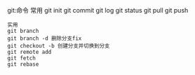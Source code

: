 git:命令 
	常用 
	git init
	git commit 
	git log 
	git status 
	git pull
	git push

	实用
	git branch
	git branch -d 删除分支fix
	git checkout -b 创建分支并切换到分支
	git remote add 
	git fetch
	git rebase
